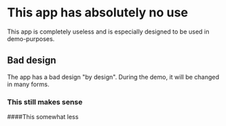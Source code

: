 # This app has absolutely no use
This app is completely useless and is especially designed to be used in demo-purposes.
## Bad design
The app has a bad design "by design".  During the demo, it will be changed in many forms.
### This still makes sense

####This somewhat less